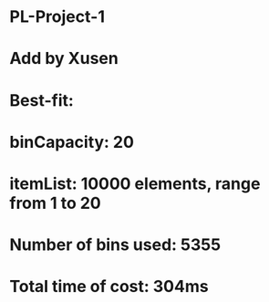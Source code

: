 # PL-Project-1

# Add by Xusen
# Best-fit:
# binCapacity: 20
# itemList: 10000 elements, range from 1 to 20
# Number of bins used: 5355
# Total time of cost: 304ms
